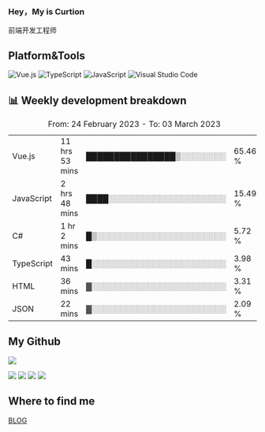 ### Hey，My is Curtion
前端开发工程师
## Platform&Tools

![Vue.js](https://img.shields.io/badge/-Vue.js-4FC08D?style=flat-square&logo=Vue.js&logoColor=white)
![TypeScript](https://img.shields.io/badge/-TypeScript-007ACC?style=flat-square&logo=typescript&logoColor=white)
![JavaScript](https://img.shields.io/badge/-JavaScript-F7DF1E?style=flat-square&logo=javascript&logoColor=black)
![Visual Studio Code](https://img.shields.io/badge/-VSCode-007ACC?style=flat-square&logo=Visual-Studio-Code&logoColor=white)

## 📊 Weekly development breakdown

<!--START_SECTION:waka-->

<table><caption>From: 24 February 2023 - To: 03 March 2023</caption><tr><td>Vue.js</td><td>11 hrs 53 mins</td><td>████████████████▒░░░░░░░░</td><td>65.46 %</td></tr><tr><td>JavaScript</td><td>2 hrs 48 mins</td><td>████░░░░░░░░░░░░░░░░░░░░░</td><td>15.49 %</td></tr><tr><td>C#</td><td>1 hr 2 mins</td><td>█▒░░░░░░░░░░░░░░░░░░░░░░░</td><td>5.72 %</td></tr><tr><td>TypeScript</td><td>43 mins</td><td>█░░░░░░░░░░░░░░░░░░░░░░░░</td><td>3.98 %</td></tr><tr><td>HTML</td><td>36 mins</td><td>▓░░░░░░░░░░░░░░░░░░░░░░░░</td><td>3.31 %</td></tr><tr><td>JSON</td><td>22 mins</td><td>▓░░░░░░░░░░░░░░░░░░░░░░░░</td><td>2.09 %</td></tr></table>

<!--END_SECTION:waka-->

## My Github

![](http://github-profile-summary-cards.vercel.app/api/cards/profile-details?username=curtion&theme=nord_bright)

![](http://github-profile-summary-cards.vercel.app/api/cards/stats?username=curtion&theme=nord_bright)
![](http://github-profile-summary-cards.vercel.app/api/cards/productive-time?username=curtion&theme=nord_bright&utcOffset=8)
![](http://github-profile-summary-cards.vercel.app/api/cards/repos-per-language?username=curtion&theme=nord_bright)
![](http://github-profile-summary-cards.vercel.app/api/cards/most-commit-language?username=curtion&theme=nord_bright)

## Where to find me

[BLOG](https://blog.3gxk.net)
